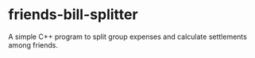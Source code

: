 # friends-bill-splitter
A simple C++ program to split group expenses and calculate settlements among friends.
